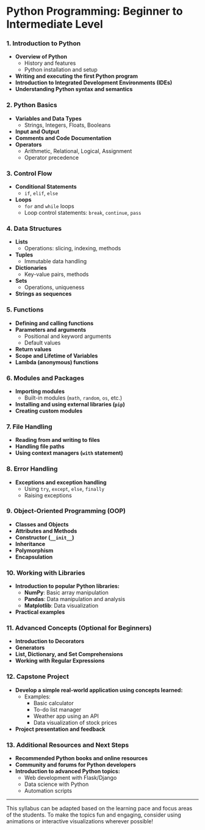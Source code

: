 # Python Programming: Beginner to Intermediate Level

### 1. Introduction to Python
- **Overview of Python**
  - History and features
  - Python installation and setup
- **Writing and executing the first Python program**
- **Introduction to Integrated Development Environments (IDEs)**
- **Understanding Python syntax and semantics**

### 2. Python Basics
- **Variables and Data Types**
  - Strings, Integers, Floats, Booleans
- **Input and Output**
- **Comments and Code Documentation**
- **Operators**
  - Arithmetic, Relational, Logical, Assignment
  - Operator precedence

### 3. Control Flow
- **Conditional Statements**
  - `if`, `elif`, `else`
- **Loops**
  - `for` and `while` loops
  - Loop control statements: `break`, `continue`, `pass`

### 4. Data Structures
- **Lists**
  - Operations: slicing, indexing, methods
- **Tuples**
  - Immutable data handling
- **Dictionaries**
  - Key-value pairs, methods
- **Sets**
  - Operations, uniqueness
- **Strings as sequences**

### 5. Functions
- **Defining and calling functions**
- **Parameters and arguments**
  - Positional and keyword arguments
  - Default values
- **Return values**
- **Scope and Lifetime of Variables**
- **Lambda (anonymous) functions**

### 6. Modules and Packages
- **Importing modules**
  - Built-in modules (`math`, `random`, `os`, etc.)
- **Installing and using external libraries (`pip`)**
- **Creating custom modules**

### 7. File Handling
- **Reading from and writing to files**
- **Handling file paths**
- **Using context managers (`with` statement)**

### 8. Error Handling
- **Exceptions and exception handling**
  - Using `try`, `except`, `else`, `finally`
  - Raising exceptions

### 9. Object-Oriented Programming (OOP)
- **Classes and Objects**
- **Attributes and Methods**
- **Constructor (`__init__`)**
- **Inheritance**
- **Polymorphism**
- **Encapsulation**

### 10. Working with Libraries
- **Introduction to popular Python libraries:**
  - **NumPy**: Basic array manipulation
  - **Pandas**: Data manipulation and analysis
  - **Matplotlib**: Data visualization
- **Practical examples**

### 11. Advanced Concepts (Optional for Beginners)
- **Introduction to Decorators**
- **Generators**
- **List, Dictionary, and Set Comprehensions**
- **Working with Regular Expressions**

### 12. Capstone Project
- **Develop a simple real-world application using concepts learned:**
  - Examples:
    - Basic calculator
    - To-do list manager
    - Weather app using an API
    - Data visualization of stock prices
- **Project presentation and feedback**

### 13. Additional Resources and Next Steps
- **Recommended Python books and online resources**
- **Community and forums for Python developers**
- **Introduction to advanced Python topics:**
  - Web development with Flask/Django
  - Data science with Python
  - Automation scripts

---

This syllabus can be adapted based on the learning pace and focus areas of the students. To make the topics fun and engaging, consider using animations or interactive visualizations wherever possible!
